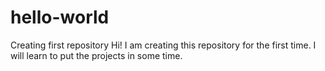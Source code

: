 # hello-world
Creating first repository
Hi! I am creating this repository for the first time. I will learn to put the projects in some time.
